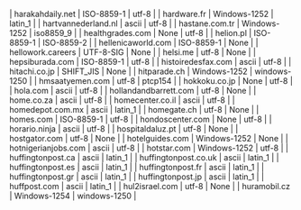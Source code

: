 | harakahdaily.net | ISO-8859-1 | utf-8 |
| hardware.fr | Windows-1252 | latin_1 |
| hartvannederland.nl | ascii | utf-8 |
| hastane.com.tr | Windows-1252 | iso8859_9 |
| healthgrades.com | None | utf-8 |
| helion.pl | ISO-8859-1 | ISO-8859-2 |
| hellenicaworld.com | ISO-8859-1 | None |
| hellowork.careers | UTF-8-SIG | None |
| helsi.me | utf-8 | None |
| hepsiburada.com | ISO-8859-1 | utf-8 |
| histoiredesfax.com | ascii | utf-8 |
| hitachi.co.jp | SHIFT_JIS | None |
| hitparade.ch | Windows-1252 | windows-1250 |
| hmsaatyemen.com | utf-8 | ptcp154 |
| hokkoku.co.jp | None | utf-8 |
| hola.com | ascii | utf-8 |
| hollandandbarrett.com | utf-8 | None |
| home.co.za | ascii | utf-8 |
| homecenter.co.il | ascii | utf-8 |
| homedepot.com.mx | ascii | latin_1 |
| homegate.ch | utf-8 | None |
| homes.com | ISO-8859-1 | utf-8 |
| hondoscenter.com | None | utf-8 |
| horario.ninja | ascii | utf-8 |
| hospitaldaluz.pt | utf-8 | None |
| hostgator.com | utf-8 | None |
| hotelguides.com | Windows-1252 | None |
| hotnigerianjobs.com | ascii | utf-8 |
| hotstar.com | Windows-1252 | utf-8 |
| huffingtonpost.ca | ascii | latin_1 |
| huffingtonpost.co.uk | ascii | latin_1 |
| huffingtonpost.es | ascii | latin_1 |
| huffingtonpost.fr | ascii | latin_1 |
| huffingtonpost.gr | ascii | latin_1 |
| huffingtonpost.jp | ascii | latin_1 |
| huffpost.com | ascii | latin_1 |
| hul2israel.com | utf-8 | None |
| huramobil.cz | Windows-1254 | windows-1250 |
